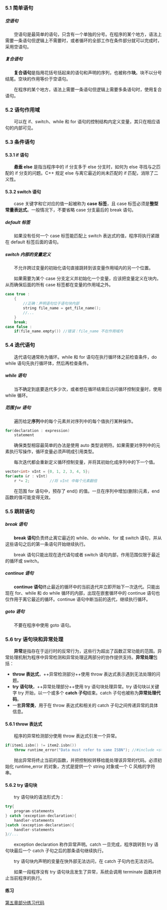 ### 5.1 简单语句
##### 空语句
&emsp;&emsp;空语句是最简单的语句，只含有一个单独的分号。在程序的某个地方，语法上需要一条语句但逻辑上不需要时，或者循环的全部工作在条件部分就可以完成时，采用空语句。
##### 复合语句
&emsp;&emsp;**复合语句**是指用花括号括起来的语句和声明的序列，也被称作**块**。块不以分号结尾。空块的作用等价于空语句。

&emsp;&emsp;在程序的某个地方，语法上需要一条语句但逻辑上需要多条语句时，使用复合语句。

### 5.2 语句作用域
&emsp;&emsp;可以在 if、switch、while 和 for 语句的控制结构内定义变量，其只在相应语句的内部可见。
### 5.3 条件语句
#### 5.3.1 if 语句
&emsp;&emsp;**悬垂 else** 是指当程序中的 if 分支多于 else 分支时，如何为 else 寻找与之匹配的 if 分支的问题。C++ 规定 else 与离它最近的尚未匹配的 if 匹配，消除了二义性。

#### 5.3.2 switch 语句
&emsp;&emsp;case 关键字和它对应的值一起被称为 **case 标签**，且 case 标签必须是**整型常量表达式**。一般情况下，不要省略 case 分支最后的 break 语句。
##### default 标签
&emsp;&emsp;如果没有任何一个 case 标签能匹配上 switch 表达式的值，程序将执行紧跟在 default 标签后面的语句。
##### switch 内部的变量定义
&emsp;&emsp;不允许跨过变量的初始化语句直接跳转到该变量作用域内的另一个位置。

&emsp;&emsp;如果需要为某个 case 分支定义并初始化一个变量，应该把变量定义在块内，从而确保后面的所有 case 标签都在变量的作用域之外。
```cpp
case true : 
    {
        //正确：声明语句位于语句块内部
        string file_name = get_file_name();
        //...
    }
    break;
case false :
    if(file_name.empty()) //错误：file_name 不在作用域内
```
### 5.4 迭代语句
&emsp;&emsp;迭代语句通常称为循环。while 和 for 语句在执行循环体之前检查条件，do while 语句先执行循环体，然后再检查条件。
##### while 语句
&emsp;&emsp;当不确定到底要迭代多少次，或者想在循环结束后访问循环控制变量时，使用 while 循环。

##### 范围 for 语句
&emsp;&emsp;遍历给定**序列**中的每个元素并对序列中的每个值执行某种操作。
```cpp
for(declaration : expression)
    statement
```
&emsp;&emsp;确保类型相容最简单的办法是使用 auto 类型说明符。如果需要对序列中的元素执行写操作，循环变量必须声明成引用类型。

&emsp;&emsp;每次迭代都会重新定义循环控制变量，并将其初始化成序列中的下一个值。
```cpp
vector<int> vInt = {0, 1, 2, 3, 4, 5};
for(auto &r : vInt)
    r *= 2;         //将 vInt 中每个元素翻倍
```
&emsp;&emsp;在范围 for 语句中，预存了 end() 的值。一旦在序列中增加(删除)元素，end 函数的值可能变得无效。

### 5.5 跳转语句
##### break 语句
&emsp;&emsp;**break 语句**负责终止离它最近的 while、do while、for 或 switch 语句，并从这些语句之后的第一条语句开始继续执行。

&emsp;&emsp;break 语句只能出现在迭代语句或者 switch 语句内部，作用范围仅限于最近的循环或 switch。
##### continue 语句
&emsp;&emsp;**continue 语句**终止最近的循环中的当前迭代并立即开始下一次迭代。只能出现在 for、while 和 do while 循环的内部，出现在嵌套循环中的 continue 语句也仅作用于离它最近的循环。continue 语句中断当前的迭代，继续执行循环。
##### goto 语句
&emsp;&emsp;不要在程序中使用 goto 语句。

### 5.6 try 语句块和异常处理
&emsp;&emsp;**异常**是指存在于运行时的反常行为，这些行为超出了函数正常功能的范围。异常处理机制为程序中异常检测和异常处理这两部分的协作提供支持。**异常处理**包括：

- **throw 表达式**，++异常检测部分++使用 throw 表达式表示遇到无法处理的问题。
- **try 语句块**，++异常处理部分++使用 try 语句块处理异常。try 语句块以关键字 try 开始，以一个或多个 **catch 子句**结束。catch 子句也被称为**异常处理代码**。
- 一套**异常类**，用于在 throw 表达式和相关的 catch 子句之间传递异常的具体信息。

#### 5.6.1 throw 表达式
&emsp;&emsp;程序的异常检测部分使用 throw 表达式引发一个异常。
```cpp
if(item1.isbn() != item2.isbn())
    throw runtime_error("Data must refer to same ISBN"); //#include <stdexcept>
```
&emsp;&emsp;抛出异常将终止当前的函数，并把控制权转移给能处理该异常的代码。必须初始化 runtime_error 的对象，方式是提供一个 string 对象或一个 C 风格的字符串。

#### 5.6.2 try 语句块
&emsp;&emsp;try 语句块的语法形式为：
```cpp
try{
    program-statements
} catch (exception-declaration){
    handler-statements
}catch (exception-declaration){
    handler-statements
}//...
```
&emsp;&emsp;exception declaration 称作异常声明。catch 一旦完成，程序跳转到 try 语句块最后一个 catch 子句之后的那条语句继续执行。

&emsp;&emsp;try 语句块内声明的变量在快外部无法访问，在 catch 子句内也无法访问。

&emsp;&emsp;如果一段程序没有 try 语句块且发生了异常，系统会调用 terminate 函数并终止当前程序的执行。

#### 练习
[第五章部分练习代码](https://github.com/zhangqiang-qt/Cpp-primer)
